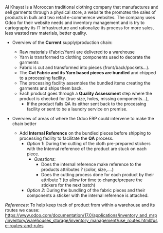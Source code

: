 Al Khayat is a Moroccan traditional clothing company that manufactures and sell garments through a physical store, a website the promotes the sales of products in bulk and two retail e-commerece websites. 
The company uses Odoo for their website needs and inventory management and is try to cartography its IT infrastructure and rationalize its process for more sales, less wasted raw materials, better quality.

- Overview of the **Current** supply/production chain: 
	- Raw materials (Fabric/Yarn) are delivered to a warehouse
	- Yarn is transformed to clothing components used to decorate the garments
	- Fabric is cut and transformed into pieces (front/back/pockets...).
	- The **Cut Fabric and its Yarn based pieces are bundled** and chipped to a processing facility.
	- The processing facility assembles the bundled items creating the garments and ships them back.
	- Each product goes through a **Quality Assessment** step where the product is checked for (true size, holes, missing components...),
		- If the product fails QA its either sent back to the processing facility or sent to be a laundry service on premise.

- Overview of areas of where the Odoo ERP could intervene to make the chain better 
	 - Add **Internal Reference** on the bundled pieces before shipping to processing facility to facilitate the **QA** process.
		 - *Option 1*: During the cutting of the cloth pre-prepared stickers with the Internal reference of the product are stuck on each piece.
			 - *Questions*: 
				 - Does the internal reference make reference to the products attributes ? (color, size,....) 
				 - Does the cutting process done for each product by their attribute ? (to allow for time to change/prepare the stickers for the next batch) 
		 - *Option 2*: During the bundling of the fabric pieces and their components a sticker with the internal reference is attached.

*References:* To help keep track of product from within a warehouse and its routes we cause:
	https://www.odoo.com/documentation/17.0/applications/inventory_and_mrp/inventory/warehouses_storage/inventory_management/use_routes.html#use-routes-and-rules